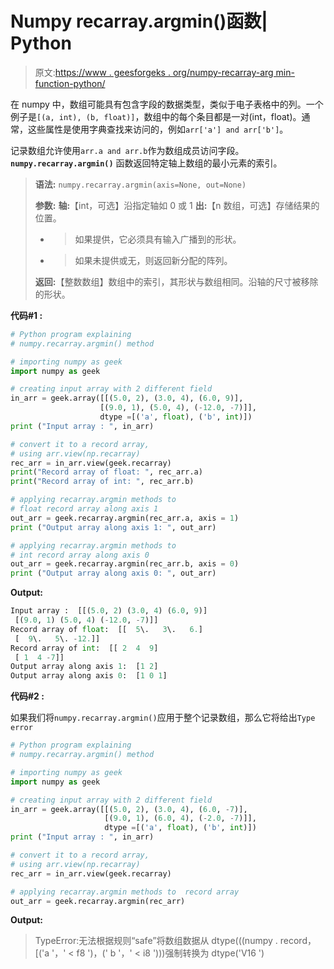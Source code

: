 # Numpy recarray.argmin()函数| Python

> 原文:[https://www . geesforgeks . org/numpy-recarray-arg min-function-python/](https://www.geeksforgeeks.org/numpy-recarray-argmin-function-python/)

在 numpy 中，数组可能具有包含字段的数据类型，类似于电子表格中的列。一个例子是`[(a, int), (b, float)]`，数组中的每个条目都是一对(int，float)。通常，这些属性是使用字典查找来访问的，例如`arr['a'] and arr['b']`。

记录数组允许使用`arr.a and arr.b`作为数组成员访问字段。 **`numpy.recarray.argmin()`** 函数返回特定轴上数组的最小元素的索引。

> **语法:** `numpy.recarray.argmin(axis=None, out=None)`
> 
> **参数:**
> **轴:**【int，可选】沿指定轴如 0 或 1
> **出:**【n 数组，可选】存储结果的位置。
> - >如果提供，它必须具有输入广播到的形状。
> - >如果未提供或无，则返回新分配的阵列。
> 
> **返回:**【整数数组】数组中的索引，其形状与数组相同。沿轴的尺寸被移除的形状。

**代码#1 :**

```py
# Python program explaining
# numpy.recarray.argmin() method 

# importing numpy as geek
import numpy as geek

# creating input array with 2 different field 
in_arr = geek.array([[(5.0, 2), (3.0, 4), (6.0, 9)],
                    [(9.0, 1), (5.0, 4), (-12.0, -7)]],
                    dtype =[('a', float), ('b', int)])
print ("Input array : ", in_arr)

# convert it to a record array,
# using arr.view(np.recarray)
rec_arr = in_arr.view(geek.recarray)
print("Record array of float: ", rec_arr.a)
print("Record array of int: ", rec_arr.b)

# applying recarray.argmin methods to
# float record array along axis 1
out_arr = geek.recarray.argmin(rec_arr.a, axis = 1)
print ("Output array along axis 1: ", out_arr) 

# applying recarray.argmin methods to
# int record array along axis 0
out_arr = geek.recarray.argmin(rec_arr.b, axis = 0)
print ("Output array along axis 0: ", out_arr) 
```

**Output:**

```py
Input array :  [[(5.0, 2) (3.0, 4) (6.0, 9)]
 [(9.0, 1) (5.0, 4) (-12.0, -7)]]
Record array of float:  [[  5\.   3\.   6.]
 [  9\.   5\. -12.]]
Record array of int:  [[ 2  4  9]
 [ 1  4 -7]]
Output array along axis 1:  [1 2]
Output array along axis 0:  [1 0 1]

```

**代码#2 :**

如果我们将`numpy.recarray.argmin()`应用于整个记录数组，那么它将给出`Type error`

```py
# Python program explaining
# numpy.recarray.argmin() method 

# importing numpy as geek
import numpy as geek

# creating input array with 2 different field 
in_arr = geek.array([[(5.0, 2), (3.0, 4), (6.0, -7)],
                     [(9.0, 1), (6.0, 4), (-2.0, -7)]],
                     dtype =[('a', float), ('b', int)])
print ("Input array : ", in_arr)

# convert it to a record array,
# using arr.view(np.recarray)
rec_arr = in_arr.view(geek.recarray)

# applying recarray.argmin methods to  record array
out_arr = geek.recarray.argmin(rec_arr)
```

**Output:**

> TypeError:无法根据规则“safe”将数组数据从 dtype(((numpy . record，[('a '，' < f8 ')，(' b '，' < i8 ')))强制转换为 dtype('V16 ')